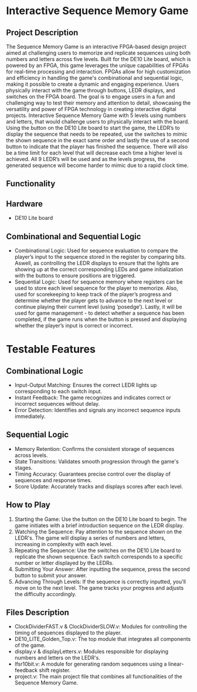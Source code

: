 # Interactive Sequence Memory Game 

## Project Description

The Sequence Memory Game is an interactive FPGA-based design project aimed at challenging users to memorize and replicate sequences using both numbers and letters across five levels. Built for the DE10 Lite board, which is powered by an FPGA, this game leverages the unique capabilities of FPGAs for real-time processing and interaction. FPGAs allow for high customization and efficiency in handling the game's combinational and sequential logic, making it possible to create a dynamic and engaging experience. Users physically interact with the game through buttons, LEDR displays, and switches on the FPGA board. The goal is to engage users in a fun and challenging way to test their memory and attention to detail, showcasing the versatility and power of FPGA technology in creating interactive digital projects.
Interactive Sequence Memory Game with 5 levels using numbers and letters, that would challenge users to physically interact with the board. Using the button on the DE10 Lite board to start the game, the LEDR’s to display the sequence that needs to be repeated, use the switches to mimic the shown sequence in the exact same order and lastly the use of a second button to indicate that the player has finished the sequence. There will also be a time limit for each level that will decrease each time a higher level is achieved. All 9 LEDR’s will be used and as the levels progress, the generated sequence will become harder to mimic due to a rapid clock time.

## Functionality 

## Hardware

* DE10 Lite board

## Combinational and Sequential Logic

* Combinational Logic: Used for sequence evaluation to compare the player’s input to the sequence stored in the register by comparing bits. Aswell, as controlling the LEDR displays to ensure that the lights are showing up at the correct corresponding LEDs and game initialization with the buttons to ensure positions are triggered.
* Sequential Logic: Used for sequence memory where registers can be used to store each level sequence for the player to memorize. Also, used for scorekeeping to keep track of the player’s progress and determine whether the player gets to advance to the next level or continue playing their current level (using ‘posedge’). Lastly, it will be used for game management - to detect whether a sequence has been completed, if the game runs when the button is pressed and displaying whether the player’s input is correct or incorrect.

# Testable Features

## Combinational Logic 

* Input-Output Matching: Ensures the correct LEDR lights up corresponding to each switch input.
* Instant Feedback: The game recognizes and indicates correct or incorrect sequences without delay.
* Error Detection: Identifies and signals any incorrect sequence inputs immediately.

 ## Sequential Logic 

* Memory Retention: Confirms the consistent storage of sequences across levels.
* State Transitions: Validates smooth progression through the game's stages.
* Timing Accuracy: Guarantees precise control over the display of sequences and response times.
* Score Update: Accurately tracks and displays scores after each level.

## How to Play

1. Starting the Game: Use the button on the DE10 Lite board to begin. The game initiates with a brief introduction sequence on the LEDR display.
2. Watching the Sequence: Pay attention to the sequence shown on the LEDR's. The game will display a series of numbers and letters, increasing in complexity with each level.
3. Repeating the Sequence: Use the switches on the DE10 Lite board to replicate the shown sequence. Each switch corresponds to a specific number or letter displayed by the LEDRs.
4. Submitting Your Answer: After inputting the sequence, press the second button to submit your answer.
5. Advancing Through Levels: If the sequence is correctly inputted, you'll move on to the next level. The game tracks your progress and adjusts the difficulty accordingly.

## Files Description

* ClockDividerFAST.v & ClockDividerSLOW.v: Modules for controlling the timing of sequences displayed to the player.
* DE10_LITE_Golden_Top.v: The top module that integrates all components of the game.
* display.v & displayLetters.v: Modules responsible for displaying numbers and letters on the LEDR's.
* lfsr10bit.v: A module for generating random sequences using a linear-feedback shift register.
* project.v: The main project file that combines all functionalities of the Sequence Memory Game.
